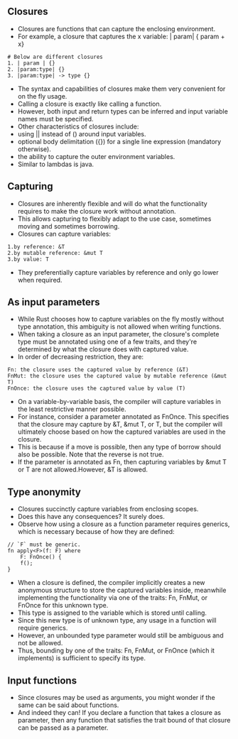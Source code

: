 ## Closures

- Closures are functions that can capture the enclosing environment.
- For example, a closure that captures the x variable: | param| { param + x}

```
# Below are different closures
1. | param | {}
2. |param:type| {}
3. |param:type| -> type {}

```

- The syntax and capabilities of closures make them very convenient for on the fly usage.
- Calling a closure is exactly like calling a function.
- However, both input and return types can be inferred and input variable names must be specified.
- Other characteristics of closures include:
- using || instead of () around input variables.
- optional body delimitation ({}) for a single line expression (mandatory otherwise).
- the ability to capture the outer environment variables.
- Similar to lambdas is java.

## Capturing

- Closures are inherently flexible and will do what the functionality requires to make the closure work without
  annotation.
- This allows capturing to flexibly adapt to the use case, sometimes moving and sometimes borrowing.
- Closures can capture variables:

```
1.by reference: &T
2.by mutable reference: &mut T
3.by value: T
```

- They preferentially capture variables by reference and only go lower when required.

## As input parameters

- While Rust chooses how to capture variables on the fly mostly without type annotation, this ambiguity is not allowed
  when writing functions.
- When taking a closure as an input parameter, the closure's complete type must be annotated using one of a few traits,
  and they're determined by what the closure does with captured value.
- In order of decreasing restriction, they are:

```
Fn: the closure uses the captured value by reference (&T)
FnMut: the closure uses the captured value by mutable reference (&mut T)
FnOnce: the closure uses the captured value by value (T)
```

- On a variable-by-variable basis, the compiler will capture variables in the least restrictive manner possible.
- For instance, consider a parameter annotated as FnOnce. This specifies that the closure may capture by &T, &mut T, or
  T, but the compiler will ultimately choose based on how the captured variables are used in the closure.
- This is because if a move is possible, then any type of borrow should also be possible. Note that the reverse is not
  true.
- If the parameter is annotated as Fn, then capturing variables by &mut T or T are not allowed.However, &T is allowed.

## Type anonymity

- Closures succinctly capture variables from enclosing scopes.
- Does this have any consequences? It surely does.
- Observe how using a closure as a function parameter requires generics, which is necessary because of how they are
  defined:

```
// `F` must be generic.
fn apply<F>(f: F) where
    F: FnOnce() {
    f();
}
```

- When a closure is defined, the compiler implicitly creates a new anonymous structure to store the captured variables
  inside, meanwhile implementing the functionality via one of the traits: Fn, FnMut, or FnOnce for this unknown type.
- This type is assigned to the variable which is stored until calling.
- Since this new type is of unknown type, any usage in a function will require generics.
- However, an unbounded type parameter <T> would still be ambiguous and not be allowed.
- Thus, bounding by one of the traits: Fn, FnMut, or FnOnce (which it implements) is sufficient to specify its type.

## Input functions

- Since closures may be used as arguments, you might wonder if the same can be said about functions.
- And indeed they can! If you declare a function that takes a closure as parameter, then any function that satisfies the
  trait bound of that closure can be passed as a parameter.